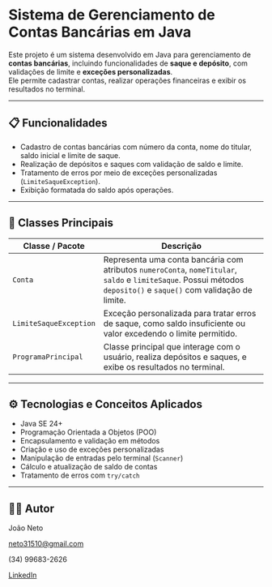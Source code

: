 # Sistema de Gerenciamento de Contas Bancárias em Java

Este projeto é um sistema desenvolvido em Java para gerenciamento de **contas bancárias**, incluindo funcionalidades de **saque e depósito**, com validações de limite e **exceções personalizadas**.  
Ele permite cadastrar contas, realizar operações financeiras e exibir os resultados no terminal.

---

## 📋 Funcionalidades

- Cadastro de contas bancárias com número da conta, nome do titular, saldo inicial e limite de saque.  
- Realização de depósitos e saques com validação de saldo e limite.  
- Tratamento de erros por meio de exceções personalizadas (`LimiteSaqueException`).  
- Exibição formatada do saldo após operações.

---

## 🔹 Classes Principais

| Classe / Pacote | Descrição |
|-----------------|-----------|
| `Conta` | Representa uma conta bancária com atributos `numeroConta`, `nomeTitular`, `saldo` e `limiteSaque`. Possui métodos `deposito()` e `saque()` com validação de limite. |
| `LimiteSaqueException` | Exceção personalizada para tratar erros de saque, como saldo insuficiente ou valor excedendo o limite permitido. |
| `ProgramaPrincipal` | Classe principal que interage com o usuário, realiza depósitos e saques, e exibe os resultados no terminal. |

---

## ⚙️ Tecnologias e Conceitos Aplicados

- Java SE 24+  
- Programação Orientada a Objetos (POO)  
- Encapsulamento e validação em métodos  
- Criação e uso de exceções personalizadas  
- Manipulação de entradas pelo terminal (`Scanner`)  
- Cálculo e atualização de saldo de contas  
- Tratamento de erros com `try/catch`

---

## 👨‍💻 Autor

João Neto  

neto31510@gmail.com  

(34) 99683-2626  

[LinkedIn](https://www.linkedin.com/in/joao-rodrigues-neto-855757293)
